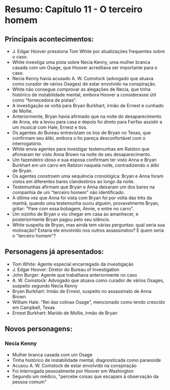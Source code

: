 # Resumo: Capítulo 11 - O terceiro homem

## Principais acontecimentos:
- J. Edgar Hoover pressiona Tom White por atualizações frequentes sobre o caso.
- White investiga uma pista sobre Necia Kenny, uma mulher branca casada com um Osage, que Hoover acreditava ser importante para o caso.
- Necia Kenny havia acusado A. W. Comstock (advogado que atuava como curador de vários Osages) de estar envolvido na conspiração.
- White não consegue comprovar as alegações de Necia, que tinha histórico de instabilidade mental, embora Hoover a considerasse útil como "fornecedora de pistas".
- A investigação se volta para Bryan Burkhart, irmão de Ernest e cunhado de Mollie.
- Anteriormente, Bryan havia afirmado que na noite do desaparecimento de Anna, ele a levou para casa e depois foi direto para Fairfax assistir a um musical com Hale, Ernest e tios.
- Os agentes do Bureau entrevistam os tios de Bryan no Texas, que confirmam seu álibi, embora o tio pareça desconfortável com o interrogatório.
- White envia agentes para investigar testemunhas em Ralston que afirmaram ter visto Anna Brown na noite de seu desaparecimento.
- Um fazendeiro idoso e sua esposa confirmam ter visto Anna e Bryan Burkhart em um carro em Ralston naquela noite, contradizendo o álibi de Bryan.
- Os agentes constroem uma sequência cronológica: Bryan e Anna foram vistos em diferentes bares clandestinos ao longo da noite.
- Testemunhas afirmam que Bryan e Anna deixaram um dos bares na companhia de um "terceiro homem" não identificado.
- A última vez que Anna foi vista com Bryan foi por volta das três da manhã, quando uma testemunha ouviu alguém, provavelmente Bryan, gritar: "Pare com essa bobagem, Annie, e entre no carro".
- Um vizinho de Bryan o viu chegar em casa ao amanhecer, e posteriormente Bryan pagou pelo seu silêncio.
- White suspeita de Bryan, mas ainda tem várias perguntas: qual seria sua motivação? Estaria ele envolvido nos outros assassinatos? E quem seria o "terceiro homem"?

## Personagens já apresentados:
- Tom White: Agente especial encarregado da investigação
- J. Edgar Hoover: Diretor do Bureau of Investigation
- John Burger: Agente que trabalhava anteriormente no caso
- A. W. Comstock: Advogado que atuava como curador de vários Osages, suspeito segundo Necia Kenny
- Bryan Burkhart: Irmão de Ernest, suspeito no assassinato de Anna Brown
- William Hale: "Rei das colinas Osage", mencionado como tendo crescido em Campbell, Texas
- Ernest Burkhart: Marido de Mollie, irmão de Bryan

## Novos personagens:

### Necia Kenny
- Mulher branca casada com um Osage
- Tinha histórico de instabilidade mental, diagnosticada como paranoide
- Acusou A. W. Comstock de estar envolvido na conspiração
- Foi interrogada pessoalmente por Hoover em Washington
- Segundo um médico, "percebe coisas que escapam à observação da pessoa comum" 